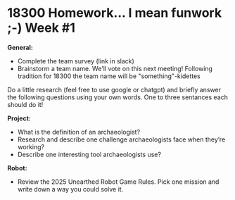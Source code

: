 # 18300 Homework... I mean funwork ;-) Week #1

<B>General:</B> 
- Complete the team survey (link in slack)
- Brainstorm a team name.  We'll vote on this next meeting!  Following tradition for 18300 the team name will be "something"-kidettes

Do a little research (feel free to use google or chatgpt) and briefly answer the following questions using your own words.  One to three sentances each should do it!

<B>Project:</B> 
- What is the definition of an archaeologist?
- Research and describe one challenge archaeologists face when they’re working?
- Describe one interesting tool archaeologists use?

<B>Robot:</B>
- Review the 2025 Unearthed Robot Game Rules. Pick one mission and write down a way you could solve it.
